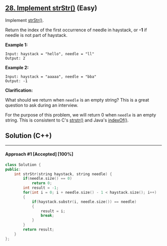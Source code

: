 ## [28. Implement strStr()](https://leetcode.com/problems/implement-strstr/) (Easy)

Implement [strStr()](http://www.cplusplus.com/reference/cstring/strstr/).

Return the index of the first occurrence of needle in haystack, or **-1** if needle is not part of haystack.  

**Example 1:**

```
Input: haystack = "hello", needle = "ll"
Output: 2
```

**Example 2:**

```
Input: haystack = "aaaaa", needle = "bba"
Output: -1
```

**Clarification:**

What should we return when `needle` is an empty string? This is a great question to ask during an interview.

For the purpose of this problem, we will return 0 when `needle` is an empty string. This is consistent to C's [strstr()](http://www.cplusplus.com/reference/cstring/strstr/) and Java's [indexOf()](https://docs.oracle.com/javase/7/docs/api/java/lang/String.html#indexOf(java.lang.String)).

## Solution (C++)

------

#### Approach #1  [Accepted] [100%] 

```c++
class Solution {
public:
    int strStr(string haystack, string needle) {
        if(needle.size() == 0)
            return 0;
        int result = -1;
        for(int i = 0; i + needle.size() - 1 < haystack.size(); i++)
        {
            if(haystack.substr(i, needle.size()) == needle)
            {
                result = i;
                break;
            }
        }
        return result;
    }
};
```
